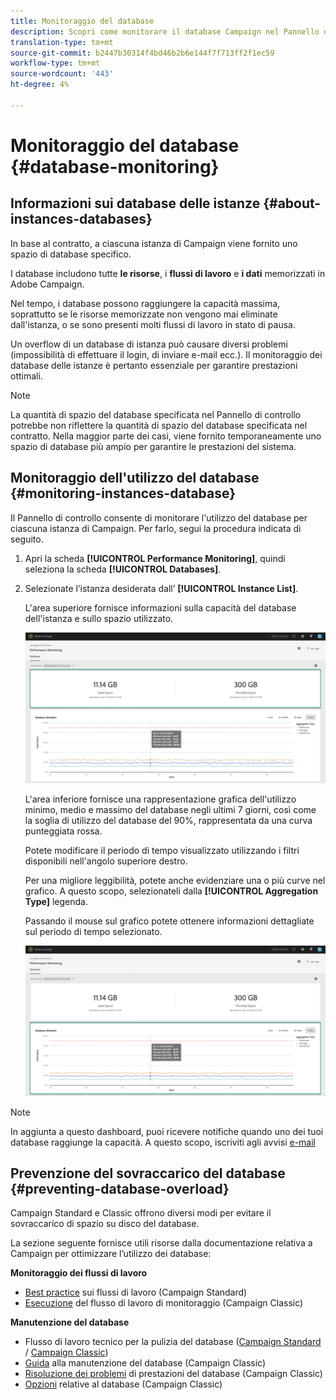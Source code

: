 ```yaml
---
title: Monitoraggio del database
description: Scopri come monitorare il database Campaign nel Pannello di controllo
translation-type: tm+mt
source-git-commit: b2447b30314f4bd46b2b6e144f7f713ff2f1ec59
workflow-type: tm+mt
source-wordcount: '443'
ht-degree: 4%

---
```



# Monitoraggio del database {#database-monitoring}

## Informazioni sui database delle istanze {#about-instances-databases}

In base al contratto, a ciascuna istanza di Campaign viene fornito uno spazio di database specifico.

I database includono tutte **le risorse**, i **flussi di lavoro** e **i dati** memorizzati in Adobe Campaign.

Nel tempo, i database possono raggiungere la capacità massima, soprattutto se le risorse memorizzate non vengono mai eliminate dall&#39;istanza, o se sono presenti molti flussi di lavoro in stato di pausa.

Un overflow di un database di istanza può causare diversi problemi (impossibilità di effettuare il login, di inviare e-mail ecc.). Il monitoraggio dei database delle istanze è pertanto essenziale per garantire prestazioni ottimali.

>[!NOTE]
>
>La quantità di spazio del database specificata nel Pannello di controllo potrebbe non riflettere la quantità di spazio del database specificata nel contratto. Nella maggior parte dei casi, viene fornito temporaneamente uno spazio di database più ampio per garantire le prestazioni del sistema.

## Monitoraggio dell&#39;utilizzo del database {#monitoring-instances-database}

Il Pannello di controllo consente di monitorare l&#39;utilizzo del database per ciascuna istanza di Campaign. Per farlo, segui la procedura indicata di seguito.

1. Apri la scheda **[!UICONTROL Performance Monitoring]**, quindi seleziona la scheda **[!UICONTROL Databases]**.

1. Selezionate l’istanza desiderata dall’ **[!UICONTROL Instance List]**.

   L&#39;area superiore fornisce informazioni sulla capacità del database dell&#39;istanza e sullo spazio utilizzato.

   ![](assets/databases_dashboard.png)

   L&#39;area inferiore fornisce una rappresentazione grafica dell&#39;utilizzo minimo, medio e massimo del database negli ultimi 7 giorni, così come la soglia di utilizzo del database del 90%, rappresentata da una curva punteggiata rossa.

   Potete modificare il periodo di tempo visualizzato utilizzando i filtri disponibili nell&#39;angolo superiore destro.

   Per una migliore leggibilità, potete anche evidenziare una o più curve nel grafico. A questo scopo, selezionateli dalla **[!UICONTROL Aggregation Type]** legenda.

   Passando il mouse sul grafico potete ottenere informazioni dettagliate sul periodo di tempo selezionato.

   ![](assets/databases_dashboard_detail.png)

>[!NOTE]
>
>In aggiunta a questo dashboard, puoi ricevere notifiche quando uno dei tuoi database raggiunge la capacità. A questo scopo, iscriviti agli avvisi [e-mail](../../performance-monitoring/using/email-alerting.md)

## Prevenzione del sovraccarico del database {#preventing-database-overload}

Campaign Standard e Classic offrono diversi modi per evitare il sovraccarico di spazio su disco del database.

La sezione seguente fornisce utili risorse dalla documentazione relativa a Campaign per ottimizzare l’utilizzo dei database:

**Monitoraggio dei flussi di lavoro**

* [Best practice](https://docs.adobe.com/content/help/en/campaign-standard/using/managing-processes-and-data/workflow-general-operation/best-practices-workflows.html) sui flussi di lavoro (Campaign Standard)
* [Esecuzione](https://docs.adobe.com/help/en/campaign-classic/using/automating-with-workflows/monitoring-workflows/monitoring-workflow-execution.html) del flusso di lavoro di monitoraggio (Campaign Classic)

**Manutenzione del database**

* Flusso di lavoro tecnico per la pulizia del database ([Campaign Standard](https://docs.adobe.com/help/en/campaign-standard/using/administrating/application-settings/technical-workflows.html#list-of-technical-workflows) / [Campaign Classic](https://docs.adobe.com/help/en/campaign-classic/using/monitoring-campaign-classic/data-processing/database-cleanup-workflow.html))
* [Guida](https://docs.adobe.com/content/help/en/campaign-classic/using/monitoring-campaign-classic/database-maintenance/recommendations.html) alla manutenzione del database (Campaign Classic)
* [Risoluzione dei problemi](https://docs.adobe.com/content/help/en/campaign-classic/using/monitoring-campaign-classic/troubleshooting/database-performances.html) di prestazioni del database (Campaign Classic)
* [Opzioni](https://docs.adobe.com/help/en/campaign-classic/using/installing-campaign-classic/appendices/configuring-campaign-options.html#database) relative al database (Campaign Classic)
